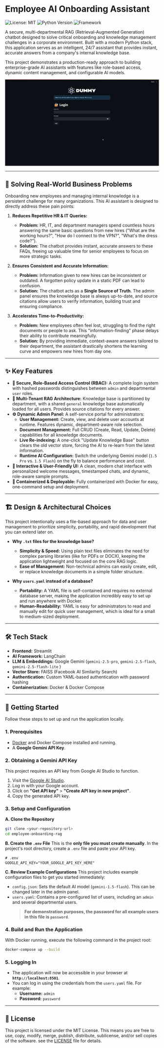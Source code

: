 # Employee AI Onboarding Assistant

![License: MIT](https://img.shields.io/badge/License-MIT-yellow.svg)
![Python Version](https://img.shields.io/badge/Python-3.11-blue.svg)
![Framework](https://img.shields.io/badge/Framework-Streamlit-red.svg)

A secure, multi-departmental RAG (Retrieval-Augmented Generation) chatbot designed to solve critical onboarding and knowledge management challenges in a corporate environment. Built with a modern Python stack, this application serves as an intelligent, 24/7 assistant that provides instant, accurate answers from a company's internal knowledge base.

This project demonstrates a production-ready approach to building enterprise-grade AI assistants with features like role-based access, dynamic content management, and configurable AI models.

![Chat UI Screenshot](assets/preview/screenshot.png)

---

## 🎯 Solving Real-World Business Problems

Onboarding new employees and managing internal knowledge is a persistent challenge for many organizations. This AI assistant is designed to directly address these pain points:

1.  **Reduces Repetitive HR & IT Queries:**
    *   **Problem:** HR, IT, and department managers spend countless hours answering the same basic questions from new hires ("What are the working hours?", "How do I connect to the VPN?", "What's the dress code?").
    *   **Solution:** The chatbot provides instant, accurate answers to these FAQs, freeing up valuable time for senior employees to focus on more strategic tasks.

2.  **Ensures Consistent and Accurate Information:**
    *   **Problem:** Information given to new hires can be inconsistent or outdated. A forgotten policy update in a static PDF can lead to confusion.
    *   **Solution:** The chatbot acts as a **Single Source of Truth**. The admin panel ensures the knowledge base is always up-to-date, and source citations allow users to verify information, building trust and ensuring compliance.

3.  **Accelerates Time-to-Productivity:**
    *   **Problem:** New employees often feel lost, struggling to find the right documents or people to ask. This "information-finding" phase delays their ability to contribute meaningfully.
    *   **Solution:** By providing immediate, context-aware answers tailored to their department, the assistant drastically shortens the learning curve and empowers new hires from day one.

---

## ✨ Key Features

-   **🔐 Secure, Role-Based Access Control (RBAC):** A complete login system with hashed passwords distinguishes between `admin` and departmental `user` roles.
-   **🧠 Multi-Tenant RAG Architecture:** Knowledge base is partitioned by department, with a shared `general` knowledge base automatically loaded for all users. Provides source citations for every answer.
-   **⚙️ Dynamic Admin Panel:** A self-service portal for administrators:
    -   **User Management:** Create, view, and delete user accounts at runtime. Features dynamic, department-aware role selection.
    -   **Document Management:** Full CRUD (Create, Read, Update, Delete) capabilities for all knowledge documents.
    -   **Live Re-indexing:** A one-click "Update Knowledge Base" button clears the old vector store, forcing the AI to re-learn from the latest information.
    -   **Runtime AI Configuration:** Switch the underlying Gemini model (`1.5 Pro` vs. `1.5 Flash`) on the fly to balance performance and cost.
-   **💬 Interactive & User-Friendly UI:** A clean, modern chat interface with personalized welcome messages, timestamped chats, and dynamic, role-aware sample prompts.
-   **🚀 Containerized & Deployable:** Fully containerized with Docker for easy, one-command setup and deployment.

---

## 🏗️ Design & Architectural Choices

This project intentionally uses a file-based approach for data and user management to prioritize simplicity, portability, and rapid development that you can extend later on.

-   **Why `.txt` files for the knowledge base?**
    -   **Simplicity & Speed:** Using plain text files eliminates the need for complex parsing libraries (like for PDFs or DOCX), keeping the application lightweight and focused on the core RAG logic.
    -   **Ease of Management:** Non-technical admins can easily create, edit, or replace knowledge documents in a simple folder structure.

-   **Why `users.yaml` instead of a database?**
    -   **Portability:** A YAML file is self-contained and requires no external database server, making the application incredibly easy to set up and run anywhere with Docker.
    -   **Human-Readability:** YAML is easy for administrators to read and manually edit for quick user management, which is ideal for a small to medium-sized deployment.

---

## 🛠️ Tech Stack

-   **Frontend:** Streamlit
-   **AI Framework:** LangChain
-   **LLM & Embeddings:** Google Gemini (`gemini-2.5-pro`, `gemini-2.5-flash`, `gemini-2.5-flash-lite` )
-   **Vector Store:** FAISS (Facebook AI Similarity Search)
-   **Authentication:** Custom YAML-based authentication with password hashing
-   **Containerization:** Docker & Docker Compose

---

## 🚀 Getting Started

Follow these steps to set up and run the application locally.

### 1. Prerequisites

-   [Docker](https://www.docker.com/products/docker-desktop/) and Docker Compose installed and running.
-   A **Google Gemini API Key**.

### 2. Obtaining a Gemini API Key

This project requires an API key from Google AI Studio to function.

1.  Visit the [Google AI Studio](https://aistudio.google.com/).
2.  Log in with your Google account.
3.  Click on **"Get API key"** > **"Create API key in new project"**.
4.  Copy the generated API key.

### 3. Setup and Configuration

**A. Clone the Repository**
```bash
git clone <your-repository-url>
cd employee-onboarding-rag
```

**B. Create the `.env` File**
This is the **only file you must create manually**. In the project's root directory, create a `.env` file and paste your API key.
```
# .env
GOOGLE_API_KEY="YOUR_GOOGLE_API_KEY_HERE"
```

**C. Review Example Configurations**
This project includes example configuration files to get you started immediately:
-   `config.json`: Sets the default AI model (`gemini-1.5-flash`). This can be changed later in the admin panel.
-   `users.yaml`: Contains a pre-configured list of users, including an `admin` and several departmental users.
    > **For demonstration purposes, the password for all example users in this file is `password`**.

### 4. Build and Run the Application

With Docker running, execute the following command in the project root:
```bash
docker-compose up --build
```

### 5. Logging In

-   The application will now be accessible in your browser at **`http://localhost:8501`**.
-   You can log in using the credentials from the `users.yaml` file. For example:
    -   **Username:** `admin`
    -   **Password:** `password`
---

## 📄 License

This project is licensed under the MIT License. This means you are free to use, copy, modify, merge, publish, distribute, sublicense, and/or sell copies of the software. see the [LICENSE](LICENSE) file for details.